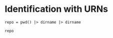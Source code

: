 
# Identification with URNs


```@setup tabulae
repo = pwd() |> dirname |> dirname  
```

```@example tabulae
repo
```